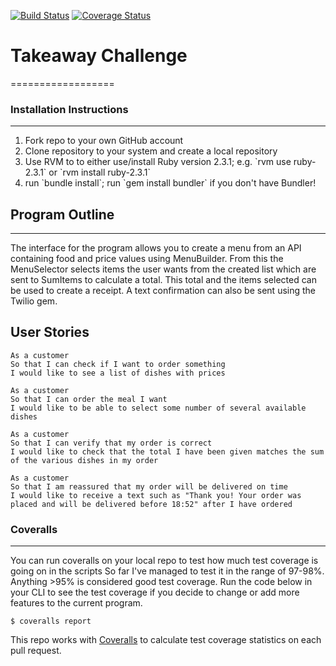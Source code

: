 [![Build Status](https://travis-ci.org/Alex-Swann/takeaway-challenge.svg?branch=master)](https://travis-ci.org/Alex-Swann/takeaway-challenge)          [![Coverage Status](https://coveralls.io/repos/github/Alex-Swann/takeaway-challenge/badge.svg?branch=master)](https://coveralls.io/github/Alex-Swann/takeaway-challenge?branch=master)



# Takeaway Challenge
==================

### Installation Instructions
-------
<ol>
<li>Fork repo to your own GitHub account</li>
<li>Clone repository to your system and create a local repository</li>
<li>Use RVM to to either use/install Ruby version 2.3.1; e.g. `rvm use ruby-2.3.1` or `rvm install ruby-2.3.1` </li>
<li>run `bundle install`; run `gem install bundler` if you don't have Bundler!</li>
</ol>

## Program Outline
-------
The interface for the program allows you to create a menu from an API containing food and price values using MenuBuilder. From this the MenuSelector selects items the user wants from the created list which are sent to SumItems to calculate a total. This total and the items selected can be used to create a receipt. A text confirmation can also be sent using the Twilio gem.

## User Stories
```
As a customer
So that I can check if I want to order something
I would like to see a list of dishes with prices

As a customer
So that I can order the meal I want
I would like to be able to select some number of several available dishes

As a customer
So that I can verify that my order is correct
I would like to check that the total I have been given matches the sum of the various dishes in my order

As a customer
So that I am reassured that my order will be delivered on time
I would like to receive a text such as "Thank you! Your order was placed and will be delivered before 18:52" after I have ordered
```

### Coveralls
-------
You can run coveralls on your local repo to test how much test coverage is going on in the scripts So far I've managed to test it in the range of 97-98%. Anything >95% is considered good test coverage. Run the code below in your CLI to see the test coverage if you decide to change or add more features to the current program.

```
$ coveralls report
```

This repo works with [Coveralls](https://coveralls.io/) to calculate test coverage statistics on each pull request.

